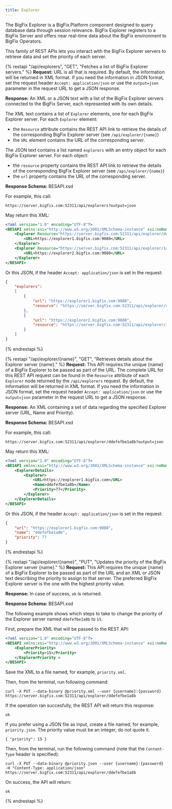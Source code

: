 ```yaml
---
title: Explorer
---
```


The BigFix Explorer is a BigFix Platform component designed to query database data through session relevance. BigFix Explorer registers to a BigFix Server and offers near real-time data about the BigFix environment to BigFix Operators.

This family of REST APIs lets you interact with the BigFix Explorer servers to retrieve data and set the priority of each server.

{% restapi "/api/explorers", "GET", "Fetches a list of BigFix Explorer servers." %}
**Request:** URL is all that is required.
By default, the information will be returned in XML format.
If you need the information in JSON format, set the request header `Accept: application/json` or use the `output=json` parameter in the request URL to get a JSON response.

**Response:** An XML or a JSON text with a list of the BigFix Explorer servers connected to the BigFix Server, each represented with its own details.

The XML text contains a list of `Explorer` elements, one for each BigFix Explorer server.
For each `Explorer` element:
* the `Resource` attribute contains the REST API link to retrieve the details of the corresponding BigFix Explorer server (see `/api/explorer/{name}`)
* the `URL` element contains the URL of the corresponding server.

The JSON text contains a list named `explorers` with an entry object for each BigFix Explorer server.
For each object:
* the `resource` property contains the REST API link to retrieve the details of the corresponding BigFix Explorer server (see `/api/explorer/{name}`)
* the `url` property contains the URL of the corresponding server.

**Response Schema:** BESAPI.xsd

For example, this call:
```
https://server.bigfix.com:52311/api/explorers?output=json
```

May return this XML:
```xml
<?xml version="1.0" encoding="UTF-8"?>
<BESAPI xmlns:xsi="http://www.w3.org/2001/XMLSchema-instance" xsi:noNamespaceSchemaLocation="BESAPI.xsd">
    <Explorer Resource="https://server.bigfix.com:52311/api/explorer/ddefefbe1a8b">
        <URL>https://explorer1.bigfix.com:9080</URL>
    </Explorer>
    <Explorer Resource="https://server.bigfix.com:52311/api/explorer/1a8b4decafbd">
        <URL>https://explorer2.bigfix.com:9080</URL>
    </Explorer>
</BESAPI>
```

Or this JSON, if the header `Accept: application/json` is set in the request:
```json
{
    "explorers":
    [
        {
            "url": "https://explorer1.bigfix.com:9080",
            "resource": "https://server.bigfix.com:52311/api/explorer/ddefefbe1a8b"
        },
        {
            "url": "https://explorer2.bigfix.com:9080",
            "resource": "https://server.bigfix.com:52311/api/explorer/1a8b4decafbd"
        }
    ]
}
```

{% endrestapi %}

{% restapi "/api/explorer/{name}", "GET", "Retrieves details about the Explorer server {name}." %}
**Request:** This API requires the unique {name} of a BigFix Explorer to be passed as part of the URL.
The complete URL for this REST API request can be found in the `Resource` attribute of each `Explorer` node returned by the `/api/explorers` request.
By default, the information will be returned in XML format.
If you need the information in JSON format, set the request header `Accept: application/json` or use the `output=json` parameter in the request URL to get a JSON response.

**Response:** An XML containing a set of data regarding the specified Explorer server (URL, Name and Priority).

**Response Schema:** BESAPI.xsd

For example, this call:
```
https://server.bigfix.com:52311/api/explorer/ddefefbe1a8b?output=json
```

May return this XML:
```xml
<?xml version="1.0" encoding="UTF-8"?>
<BESAPI xmlns:xsi="http://www.w3.org/2001/XMLSchema-instance" xsi:noNamespaceSchemaLocation="BESAPI.xsd">
    <ExplorerDetails>
        <Explorer>
            <URL>https://explorer1.bigfix.com</URL>
            <Name>ddefefbe1a8b</Name>
            <Priority>77</Priority>
        </Explorer>
    </ExplorerDetails>
</BESAPI>
```

Or this JSON, if the header `Accept: application/json` is set in the request:
```json
{
    "url": "https://explorer1.bigfix.com:9080",
    "name": "ddefefbe1a8b",
    "priority": 77
}
```

{% endrestapi %}

{% restapi "/api/explorer/{name}", "PUT", "​Updates the priority of the BigFix Explorer server {name}." %}
**Request:** This API requires the unique {name} of a BigFix Explorer to be passed as part of the URL and an XML or JSON text describing the priority to assign to that server.
The preferred BigFix Explorer server is the one with the highest priority value.

**Response:** In case of success, `ok` is returned.

**Response Schema:** BESAPI.xsd

The following example shows which steps to take to change the priority of the Explorer server named `ddefefbe1a8b` to `15`.

First, prepare the XML that will be passed to the REST API:
```xml
<?xml version="1.0" encoding="UTF-8"?>
<BESAPI xmlns:xsi="http://www.w3.org/2001/XMLSchema-instance" xsi:noNamespaceSchemaLocation="BESAPI.xsd">
    <ExplorerPriority>
        <Priority>15</Priority>
    </ExplorerPriority >
</BESAPI>
```

Save the XML to a file named, for example, `priority.xml`.

Then, from the terminal, run following command:
```
curl -X PUT --data-binary @priority.xml --user {username}:{password} https://server.bigfix.com:52311/api/explorer/ddefefbe1a8b
```

If the operation ran succesfully, the REST API will return this response:
```
ok
```

If you prefer using a JSON file as input, create a file named, for example, `priority.json`.
The priority value must be an integer, do not quote it.
```
{ "priority": 15 }
```

Then, from the terminal, run the following command (note that the `Content-Type` header is specified):
```
curl -X PUT --data-binary @priority.json --user {username}:{password} -H "Content-Type: application/json" https://server.bigfix.com:52311/api/explorer/ddefefbe1a8b
```

On success, the API will return:
```
ok
```
{% endrestapi %}
